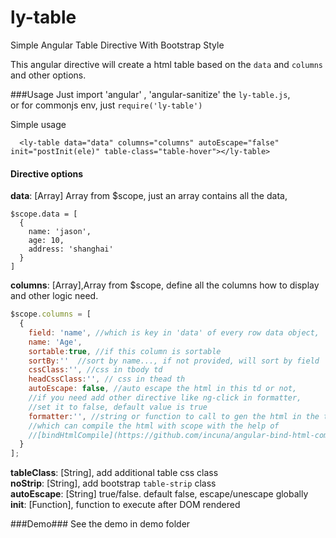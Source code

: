 # ly-table
Simple Angular Table Directive With Bootstrap Style

This angular directive will create a html table based on the `data` and `columns` and other options.

###Usage
Just import 'angular' , 'angular-sanitize' the `ly-table.js`,  
or for commonjs env, just `require('ly-table')`  

Simple usage
```
  <ly-table data="data" columns="columns" autoEscape="false" init="postInit(ele)" table-class="table-hover"></ly-table>
```

#### Directive options
**data**: [Array] Array from $scope, just an array contains all the data, 
```javescript
$scope.data = [
  {
    name: 'jason',
    age: 10,
    address: 'shanghai'
  }
]
```
**columns**: [Array],Array from $scope, define all the columns how to display and other logic need.
```javascript
$scope.columns = [
  {
    field: 'name', //which is key in 'data' of every row data object, 
    name: 'Age',
    sortable:true, //if this column is sortable
    sortBy:''  //sort by name..., if not provided, will sort by field
    cssClass:'', //css in tbody td
    headCssClass:'', // css in thead th
    autoEscape: false, //auto escape the html in this td or not, 
    //if you need add other directive like ng-click in formatter, 
    //set it to false, default value is true
    formatter:'', //string or function to call to gen the html in the td, 
    //which can compile the html with scope with the help of      
    //[bindHtmlCompile](https://github.com/incuna/angular-bind-html-compile) directive, see demo
  }
];
```

**tableClass**: [String], add additional table css class  
**noStrip**: [String], add bootstrap `table-strip` class  
**autoEscape**: [String] true/false. default false, escape/unescape globally  
**init**: [Function], function to execute after DOM rendered  

###Demo###
See the demo in demo folder
